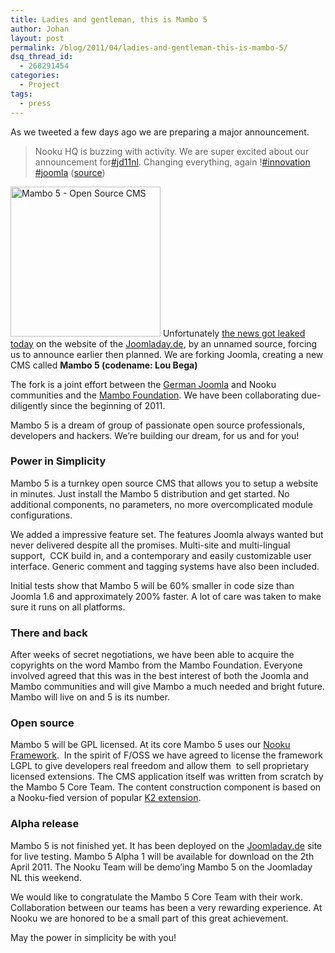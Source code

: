 ```yaml
---
title: Ladies and gentleman, this is Mambo 5
author: Johan
layout: post
permalink: /blog/2011/04/ladies-and-gentleman-this-is-mambo-5/
dsq_thread_id:
  - 268291454
categories:
  - Project
tags:
  - press
---
```


  <p>
    As we tweeted a few days ago we are preparing a major announcement.
  </p>
  
  <blockquote>
    <p>
      Nooku HQ is buzzing with activity. We are super excited about our announcement for<a href="http://twitter.com/#!/search?q=%23jd11nl">#jd11nl</a>. Changing everything, again !<a href="http://twitter.com/#!/search?q=%23innovation">#innovation</a> <a href="http://twitter.com/#!/search?q=%23joomla">#joomla</a> (<a href="http://twitter.com/#!/nooku/status/53169583430959104">source</a>)
    </p>
  </blockquote>
  
  <p>
    <a title="Mambo 5 - Open Source CMS by Nooku, on Flickr" href="http://www.flickr.com/photos/nooku/5578703307/"><img class="alignleft" src="http://farm6.static.flickr.com/5175/5578703307_931ca63415_m.jpg" alt="Mambo 5 - Open Source CMS" width="240" height="240" /></a> Unfortunately <a href="http://www.joomladay.de/home/item/warum-setzt-joomladay-auf-mambo-5.html">the news got leaked today</a> on the website of the <a href="http://www.joomladay.de">Joomladay.de</a>, by an unnamed source, forcing us to announce earlier then planned. We are forking Joomla, creating a new CMS called <strong>Mambo 5 (codename: Lou Bega)</strong>
  </p>
  
  <p>
    The fork is a joint effort between the <a href="http://joomla.de/">German Joomla</a> and Nooku communities and the <a href="http://mambo-foundation.org/">Mambo Foundation</a>. We have been collaborating due-diligently since the beginning of 2011.
  </p>
  
  <p>
    Mambo 5 is a dream of group of passionate open source professionals, developers and hackers. We&#8217;re building our dream, for us and for you!
  </p>
  
  <p>
    <!--more-->
  </p>
  
  <h3>
    Power in Simplicity
  </h3>
  
  <p>
    Mambo 5 is a turnkey open source CMS that allows you to setup a website in minutes. Just install the Mambo 5 distribution and get started. No additional components, no parameters, no more overcomplicated module configurations.
  </p>
  
  <p>
    We added a impressive feature set. The features Joomla always wanted but never delivered despite all the promises. Multi-site and multi-lingual support,  CCK build in, and a contemporary and easily customizable user interface. Generic comment and tagging systems have also been included.
  </p>
  
  <p>
    Initial tests show that Mambo 5 will be 60% smaller in code size than Joomla 1.6 and approximately 200% faster. A lot of care was taken to make sure it runs on all platforms.
  </p>
  
  <h3>
    There and back
  </h3>
  
  <p>
    After weeks of secret negotiations, we have been able to acquire the copyrights on the word Mambo from the Mambo Foundation. Everyone involved agreed that this was in the best interest of both the Joomla and Mambo communities and will give Mambo a much needed and bright future. Mambo will live on and 5 is its number.
  </p>
  
  <h3>
    Open source
  </h3>
  
  <p>
    Mambo 5 will be GPL licensed. At its core Mambo 5 uses our <a href="http://www.nooku.org/framework.html">Nooku Framework</a>.  In the spirit of F/OSS we have agreed to license the framework LGPL to give developers real freedom and allow them  to sell proprietary licensed extensions. The CMS application itself was written from scratch by the Mambo 5 Core Team. The content construction component is based on a Nooku-fied version of popular <a href="http://getk2.org/">K2 extension</a>.
  </p>
  
  <h3>
    Alpha release
  </h3>
  
  <p>
    Mambo 5 is not finished yet. It has been deployed on the <a href="http://www.joomladay.de">Joomladay.de</a> site for live testing. Mambo 5 Alpha 1 will be available for download on the 2th April 2011. The Nooku Team will be demo&#8217;ing Mambo 5 on the Joomladay NL this weekend.
  </p>
  
  <p>
    We would like to congratulate the Mambo 5 Core Team with their work. Collaboration between our teams has been a very rewarding experience. At Nooku we are honored to be a small part of this great achievement.
  </p>
  
  <p>
    May the power in simplicity be with you!
  </p>
